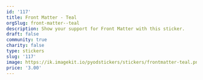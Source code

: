 ```yaml
---
id: '117'
title: Front Matter - Teal
orgSlug: front-matter--teal
description: Show your support for Front Matter with this sticker.
draft: false
community: true
charity: false
type: stickers
slug: '117'
image: https://ik.imagekit.io/pyodstickers/stickers/frontmatter-teal.png
price: '3.00'
---
```

